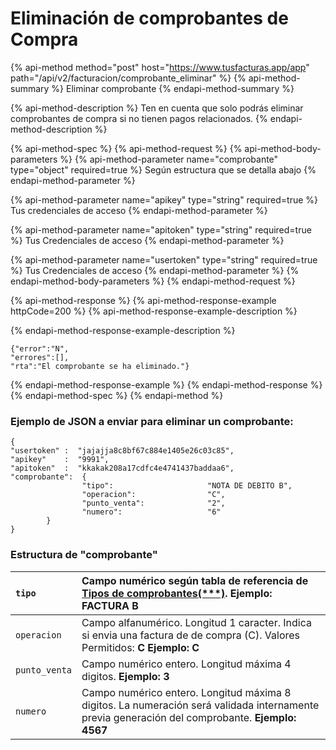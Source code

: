# Eliminación de comprobantes de Compra

{% api-method method="post" host="https://www.tusfacturas.app/app" path="/api/v2/facturacion/comprobante\_eliminar" %}
{% api-method-summary %}
Eliminar comprobante
{% endapi-method-summary %}

{% api-method-description %}
Ten en cuenta que solo podrás eliminar comprobantes de compra si no tienen pagos relacionados.
{% endapi-method-description %}

{% api-method-spec %}
{% api-method-request %}
{% api-method-body-parameters %}
{% api-method-parameter name="comprobante" type="object" required=true %}
Según estructura que se detalla abajo
{% endapi-method-parameter %}

{% api-method-parameter name="apikey" type="string" required=true %}
Tus credenciales de acceso
{% endapi-method-parameter %}

{% api-method-parameter name="apitoken" type="string" required=true %}
Tus Credenciales de acceso
{% endapi-method-parameter %}

{% api-method-parameter name="usertoken" type="string" required=true %}
Tus Credenciales de acceso
{% endapi-method-parameter %}
{% endapi-method-body-parameters %}
{% endapi-method-request %}

{% api-method-response %}
{% api-method-response-example httpCode=200 %}
{% api-method-response-example-description %}

{% endapi-method-response-example-description %}

```
{"error":"N",
"errores":[],
"rta":"El comprobante se ha eliminado."}
```
{% endapi-method-response-example %}
{% endapi-method-response %}
{% endapi-method-spec %}
{% endapi-method %}

### Ejemplo de JSON a enviar para eliminar un comprobante:

```text
{
"usertoken" :  "jajajja8c8bf67c884e1405e26c03c85",
"apikey"    :  "9991",
"apitoken"  :  "kkakak208a17cdfc4e4741437baddaa6",
"comprobante":  {
                "tipo":                     "NOTA DE DEBITO B",
                "operacion":                "C",
                "punto_venta":              "2",
                "numero":                   "6"
        }
}
```

### Estructura de "comprobante"

| `tipo` | Campo numérico según tabla de referencia de [Tipos de comprobantes\(\*\*\*\)](https://www.tusfacturas.com.ar/api-factura-electronica-afip.html#tabla-comprobantes). **Ejemplo: FACTURA B** |
| :--- | :--- |
| `operacion` | Campo alfanumérico. Longitud 1 caracter. Indica si envia una factura de de compra \(C\).  Valores Permitidos: **C** **Ejemplo: C** |
| `punto_venta` | Campo numérico entero. Longitud máxima 4 digitos. **Ejemplo: 3** |
| `numero` | Campo numérico entero. Longitud máxima 8 digitos. La numeración será validada internamente previa generación del comprobante. **Ejemplo: 4567** |

